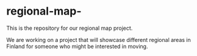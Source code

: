 # regional-map-
This is the repository for our regional map project.





We are working on a project that will showcase different regional areas in Finland for someone who might be interested in moving. 
